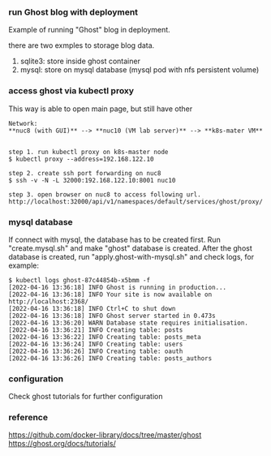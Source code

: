 ### run Ghost blog with deployment

Example of running "Ghost" blog in deployment.

there are two exmples to storage blog data.
1. sqlite3: store inside ghost container
2. mysql: store on mysql database (mysql pod with nfs persistent volume)

### access ghost via kubectl proxy
This way is able to open main page, but still have other
```
Network:
**nuc8 (with GUI)** --> **nuc10 (VM lab server)** --> **k8s-mater VM**


step 1. run kubectl proxy on k8s-master node
$ kubectl proxy --address=192.168.122.10

step 2. create ssh port forwarding on nuc8
$ ssh -v -N -L 32000:192.168.122.10:8001 nuc10

step 3. open browser on nuc8 to access following url.
http://localhost:32000/api/v1/namespaces/default/services/ghost/proxy/
```

### mysql database
If connect with mysql, the database has to be created first. 
Run "create.mysql.sh" and make "ghost" database is created.
After the ghost database is created, run "apply.ghost-with-mysql.sh" and check logs, for example:
```
$ kubectl logs ghost-87c44854b-x5bmm -f
[2022-04-16 13:36:18] INFO Ghost is running in production...
[2022-04-16 13:36:18] INFO Your site is now available on http://localhost:2368/
[2022-04-16 13:36:18] INFO Ctrl+C to shut down
[2022-04-16 13:36:18] INFO Ghost server started in 0.473s
[2022-04-16 13:36:20] WARN Database state requires initialisation.
[2022-04-16 13:36:21] INFO Creating table: posts
[2022-04-16 13:36:22] INFO Creating table: posts_meta
[2022-04-16 13:36:24] INFO Creating table: users
[2022-04-16 13:36:26] INFO Creating table: oauth
[2022-04-16 13:36:26] INFO Creating table: posts_authors
```

### configuration
Check ghost tutorials for further configuration

### reference
https://github.com/docker-library/docs/tree/master/ghost
https://ghost.org/docs/tutorials/